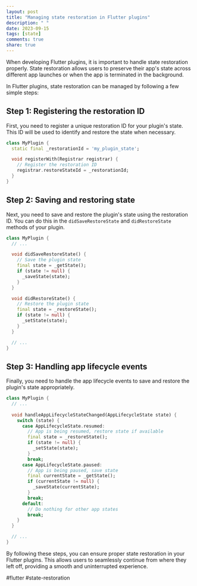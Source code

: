 ```yaml
---
layout: post
title: "Managing state restoration in Flutter plugins"
description: " "
date: 2023-09-15
tags: [state]
comments: true
share: true
---
```


When developing Flutter plugins, it is important to handle state restoration properly. State restoration allows users to preserve their app's state across different app launches or when the app is terminated in the background.

In Flutter plugins, state restoration can be managed by following a few simple steps:

## Step 1: Registering the restoration ID

First, you need to register a unique restoration ID for your plugin's state. This ID will be used to identify and restore the state when necessary.

```dart
class MyPlugin {
  static final _restorationId = 'my_plugin_state';

  void registerWith(Registrar registrar) {
    // Register the restoration ID
    registrar.restoreStateId = _restorationId;
  }
}
```

## Step 2: Saving and restoring state

Next, you need to save and restore the plugin's state using the restoration ID. You can do this in the `didSaveRestoreState` and `didRestoreState` methods of your plugin.

```dart
class MyPlugin {
  // ...

  void didSaveRestoreState() {
    // Save the plugin state
    final state = _getState();
    if (state != null) {
      _saveState(state);
    }
  }

  void didRestoreState() {
    // Restore the plugin state
    final state = _restoreState();
    if (state != null) {
      _setState(state);
    }
  }

  // ...
}
```

## Step 3: Handling app lifecycle events

Finally, you need to handle the app lifecycle events to save and restore the plugin's state appropriately.

```dart
class MyPlugin {
  // ...
  
  void handleAppLifecycleStateChanged(AppLifecycleState state) {
    switch (state) {
      case AppLifecycleState.resumed:
        // App is being resumed, restore state if available
        final state = _restoreState();
        if (state != null) {
          _setState(state);
        }
        break;
      case AppLifecycleState.paused:
        // App is being paused, save state
        final currentState = _getState();
        if (currentState != null) {
          _saveState(currentState);
        }
        break;
      default:
        // Do nothing for other app states
        break;
    }
  }

  // ...
}
```

By following these steps, you can ensure proper state restoration in your Flutter plugins. This allows users to seamlessly continue from where they left off, providing a smooth and uninterrupted experience.

#flutter #state-restoration